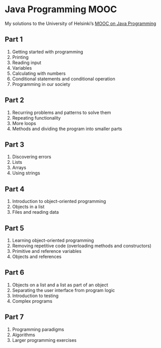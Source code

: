 # Java Programming MOOC
My solutions to the University of Helsinki’s [MOOC on Java Programming](https://java-programming.mooc.fi/)

## Part 1
1. Getting started with programming
2. Printing
3. Reading input
4. Variables
5. Calculating with numbers
6. Conditional statements and conditional operation
7. Programming in our society

## Part 2
1. Recurring problems and patterns to solve them
2. Repeating functionality
3. More loops
4. Methods and dividing the program into smaller parts

## Part 3
1. Discovering errors
2. Lists
3. Arrays
4. Using strings

## Part 4
1. Introduction to object-oriented programming
2. Objects in a list
3. Files and reading data

## Part 5
1. Learning object-oriented programming
2. Removing repetitive code (overloading methods and constructors)
3. Primitive and reference variables
4. Objects and references

## Part 6
1. Objects on a list and a list as part of an object
2. Separating the user interface from program logic
3. Introduction to testing
4. Complex programs

## Part 7
1. Programming paradigms
2. Algorithms
3. Larger programming exercises
